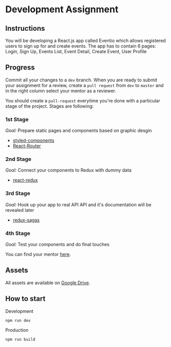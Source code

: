 # Development Assignment

## Instructions
You will be developing a React.js app called Eventio which allows registered users to sign up for and create events. The app has to contain 6 pages: Login, Sign Up, Events List, Event Detail, Create Event, User Profile

## Progress
Commit all your changes to a `dev` branch. When you are ready to submit your assignment for a review, create a `pull request` from `dev` to `master` and in the right column select your mentor as a reviewer.

You should create a `pull-request` everytime you're done with a particular stage of the project. Stages are following:

### 1st Stage
*Goal:* Prepare static pages and components based on graphic desgin

- [styled-components](https://www.styled-components.com)
- [React-Router](https://reacttraining.com/react-router/)

### 2nd Stage
*Goal:* Connect your components to Redux with dummy data

- [react-redux](http://redux.js.org/docs/basics/UsageWithReact.html)

### 3rd Stage
*Goal:* Hook up your app to real API 
API and it's documentation will be revealed later
- [redux-sagas](https://github.com/redux-saga/redux-saga)

### 4th Stage
*Goal:* Test your components and do final touches


You can find your mentor [here](https://docs.google.com/spreadsheets/d/15yT3F4OtwyqCiow9syuPS9vqaanjlHJcHKSkExQgvhA/edit#gid=1544649426).

## Assets
All assets are available on [Google Drive](https://drive.google.com/drive/u/0/folders/0B8hRLMr0BvxadUE4WXNxb2lycnc).


## How to start

Development
```
npm run dev
```

Production
```
npm run build
```
